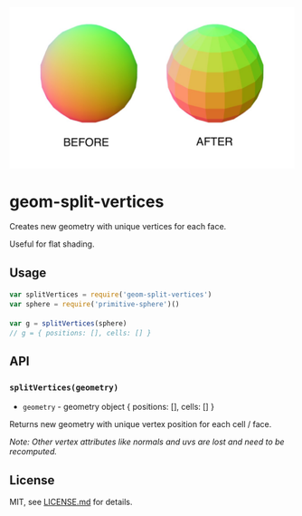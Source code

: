 ![](screenshot.jpg)

# geom-split-vertices

Creates new geometry with unique vertices for each face.

Useful for flat shading.

## Usage

```javascript
var splitVertices = require('geom-split-vertices')
var sphere = require('primitive-sphere')()

var g = splitVertices(sphere)
// g = { positions: [], cells: [] }
```

## API

### `splitVertices(geometry)`

- `geometry` - geometry object { positions: [], cells: [] }

Returns new geometry with unique vertex position for each cell / face.

*Note: Other vertex attributes like normals and uvs are lost and need to be recomputed.*

## License

MIT, see [LICENSE.md](http://github.com/vorg/geom-split-vertices/blob/master/LICENSE.md) for details.
